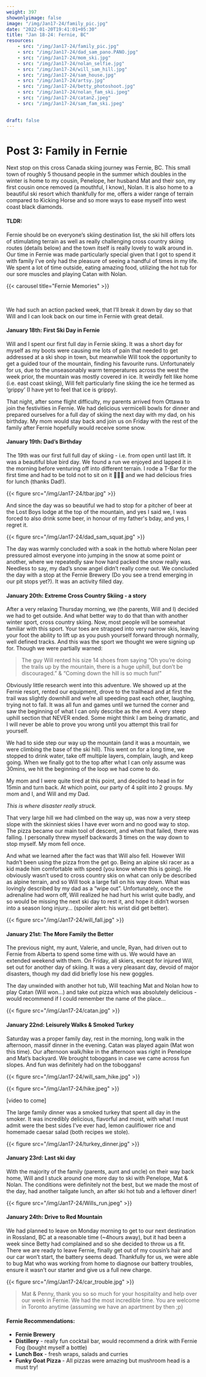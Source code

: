 ```yaml
---
weight: 397
showonlyimage: false
image: "/img/Jan17-24/family_pic.jpg"
date: "2022-01-20T19:41:01+05:30"
title: "Jan 18-24: Fernie, BC"
resources:
    - src: "/img/Jan17-24/family_pic.jpg"
    - src: "/img/Jan17-24/dad_sam_pano.PANO.jpg"
    - src: "/img/Jan17-24/mom_ski.jpg"
    - src: "/img/Jan17-24/nolan_selfie.jpg"
    - src: "/img/Jan17-24/will_sam_hill.jpg"
    - src: "/img/Jan17-24/sam_house.jpg"
    - src: "/img/Jan17-24/artsy.jpg"
    - src: "/img/Jan17-24/betty_photoshoot.jpg"
    - src: "/img/Jan17-24/nolan_fam_ski.jpeg"
    - src: "/img/Jan17-24/catan2.jpeg"
    - src: "/img/Jan17-24/sam_fam_ski.jpeg"
    

draft: false
---
```


# Post 3: Family in Fernie

Next stop on this cross Canada skiing journey was Fernie, BC. This small town of roughly 5 thousand people in the summer which doubles in the winter is home to my cousin, Penelope, her husband Mat and their son, my first cousin once removed (a mouthful, I know), Nolan. It is also home to a beautiful ski resort which thankfully for me, offers a wider range of terrain compared to Kicking Horse and so more ways to ease myself into west coast black diamonds. 

#### **TLDR:**
Fernie should be on everyone’s skiing destination list, the ski hill offers lots of stimulating terrain as well as really challenging cross country skiing routes (details below) and the town itself is really lovely to walk around in. Our time in Fernie was made particularly special given that I got to spend it with family I’ve only had the pleasure of seeing a handful of times in my life. We spent a lot of time outside, eating amazing food, utilizing the hot tub for our sore muscles and playing Catan with Nolan. 

{{< carousel title="Fernie Memories" >}}

&nbsp;
&nbsp;

We had such an action packed week, that I’ll break it down by day so that Will and I can look back on our time in Fernie with great detail. 

#### January 18th: First Ski Day in Fernie

Will and I spent our first full day in Fernie skiing. It was a short day for myself as my boots were causing me lots of pain that needed to get addressed at a ski shop in town, but meanwhile Will took the opportunity to get a guided tour of the mountain, finding his favourite runs. Unfortunately for us, due to the unseasonably warm temperatures across the west the week prior, the mountain was mostly covered in ice. It weirdly felt like home (i.e. east coast skiing), Will felt particularly fine skiing the ice he termed as ‘grippy’ (I have yet to feel that ice is grippy). 

That night, after some flight difficulty, my parents arrived from Ottawa to join the festivities in Fernie. We had delicious vermicelli bowls for dinner and prepared ourselves for a full day of skiing the next day with my dad, on his birthday. My mom would stay back and join us on Friday with the rest of the family after Fernie hopefully would receive some snow.

#### January 19th: Dad’s Birthday

The 19th was our first full full day of skiing - i.e. from open until last lift. It was a beautiful blue bird day. We found a run we enjoyed and lapped it in the morning before venturing off into different terrain. I rode a T-Bar for the first time and had to be told not to sit on it 🤷🏼‍♀️ and we had delicious fries for lunch (thanks Dad!). 

{{< figure src="/img/Jan17-24/tbar.jpg" >}}
&nbsp;
&nbsp;

And since the day was so beautiful we had to stop for a pitcher of beer at the Lost Boys lodge at the top of the mountain, and yes I said we, I was forced to also drink some beer, in honour of my father's bday, and yes, I regret it. 

{{< figure src="/img/Jan17-24/dad_sam_squat.jpg" >}}
&nbsp;
&nbsp;

The day was warmly concluded with a soak in the hottub where Nolan peer pressured almost everyone into jumping in the snow at some point or another, where we repeatedly saw how hard packed the snow really was. Needless to say, my dad’s snow angel didn’t really come out. We concluded the day with a stop at the Fernie Brewery (Do you see a trend emerging in our pit stops yet?). It was an activity filled day. 


#### January 20th: Extreme Cross Country Skiing - a story

After a very relaxing Thursday morning, we (the parents, Will and I) decided we had to get outside. And what better way to do that than with another winter sport, cross country skiing. Now, most people will be somewhat familiar with this sport. Your toes are strapped into very narrow skis, leaving your foot the ability to lift up as you push yourself forward through normally, well defined tracks. And this was the sport we thought we were signing up for. Though we were partially warned: 

> The guy Will rented his size 14 shoes from saying “Oh you’re doing the trails up by the mountain, there is a huge uphill, but don’t be discouraged.” & “Coming down the hill is so much fun!”

Obviously little research went into this adventure. We showed up at the Fernie resort, rented our equipment, drove to the trailhead and at first the trail was slightly downhill and we’re all speeding past each other, laughing, trying not to fall. It was all fun and games until we turned the corner and saw the beginning of what I can only describe as the end. A very steep uphill section that NEVER ended. Some might think I am being dramatic, and I will never be able to prove you wrong until you attempt this trail for yourself. 

We had to side step our way up the mountain (and it was a mountain, we were climbing the base of the ski hill). This went on for a long time, we stopped to drink water, take off multiple layers, complain, laugh, and keep going. When we finally got to the top after what I can only assume was 30mins, we hit the beginning of the loop we had come to do. 

My mom and I were quite tired at this point, and decided to head in for 15min and turn back. At which point, our party of 4 split into 2 groups. My mom and I, and Will and my Dad. 

*This is where disaster really struck.* 

That very large hill we had climbed on the way up, was now a very steep slope with the skinniest skies I have ever worn and no good way to stop. The pizza became our main tool of descent, and when that failed, there was falling. I personally threw myself backwards 3 times on the way down to stop myself. My mom fell once. 

And what we learned after the fact was that Will also fell. However Will hadn’t been using the pizza from the get go. Being an alpine ski racer as a kid made him comfortable with speed (you know where this is going). He obviously wasn’t used to cross country skis on what can only be described as alpine terrain, and so Will took a large fall on his way down. What was lovingly described by my dad as a “wipe out”. Unfortunately, once the adrenaline had worn off, Will realized he had hurt his wrist quite badly, and so would be missing the next ski day to rest it, and hope it didn’t worsen into a season long injury… (spoiler alert: his wrist did get better). 

{{< figure src="/img/Jan17-24/will_fall.jpg" >}}
&nbsp;
&nbsp;

#### January 21st: The More Family the Better

The previous night, my aunt, Valerie, and uncle, Ryan, had driven out to Fernie from Alberta to spend some time with us. We would have an extended weekend with them. On Friday, all skiers, except for injured Will, set out for another day of skiing. It was a very pleasant day, devoid of major disasters, though my dad did briefly lose his new goggles. 

The day unwinded with another hot tub, Will teaching Mat and Nolan how to play Catan (Will won…) and take out pizza which was absolutely delicious - would recommend if I could remember the name of the place... 

{{< figure src="/img/Jan17-24/catan.jpg" >}}
&nbsp;
&nbsp;

#### January 22nd: Leisurely Walks & Smoked Turkey

Saturday was a proper family day, rest in the morning, long walk in the afternoon, massif dinner in the evening. Catan was played again (Mat won this time). Our afternoon walk/hike in the afternoon was right in Penelope and Mat’s backyard. We brought toboggans in case we came across fun slopes. And fun was definitely had on the toboggans! 

{{< figure src="/img/Jan17-24/will_sam_hike.jpg" >}}
&nbsp;
&nbsp;

{{< figure src="/img/Jan17-24/hike.jpeg" >}}
&nbsp;
&nbsp;

[video to come]

The large family dinner was a smoked turkey that spent all day in the smoker. It was incredibly delicious, flavorful and moist, with what I must admit were the best sides I’ve ever had, lemon cauliflower rice and homemade caesar salad (both recipes we stole). 

{{< figure src="/img/Jan17-24/turkey_dinner.jpg" >}}
&nbsp;
&nbsp;

#### January 23rd: Last ski day

With the majority of the family (parents, aunt and uncle) on their way back home, Will and I stuck around one more day to ski with Penelope, Mat & Nolan. The conditions were definitely not the best, but we made the most of the day, had another tailgate lunch, an after ski hot tub and a leftover diner! 

{{< figure src="/img/Jan17-24/Wills_run.jpeg" >}}
&nbsp;
#### January 24th: Drive to Red Mountain

We had planned to leave on Monday morning to get to our next destination in Rossland, BC at a reasonable time (~4hours away), but it had been a week since Betty had complained and so she decided to throw us a fit. There we are ready to leave Fernie, finally get out of my cousin’s hair and our car won’t start, the battery seems dead. Thankfully for us, we were able to bug Mat who was working from home to diagnose our battery troubles, ensure it wasn’t our starter and give us a full new charge. 

{{< figure src="/img/Jan17-24/car_trouble.jpg" >}}
&nbsp;
> Mat & Penny, thank you so so much for your hospitality and help over our week in Fernie. We had the most incredible time. You are welcome in Toronto anytime (assuming we have an apartment by then ;p) 


#### Fernie Recommendations: 
* **Fernie Brewery** 
* **Distillery** - really fun cocktail bar, would recommend a drink with Fernie Fog (bought myself a bottle)
* **Lunch Box** - fresh wraps, salads and curries 
* **Funky Goat Pizza** - All pizzas were amazing but mushroom head is a must try!




